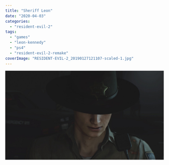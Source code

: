 ```yaml
---
title: "Sheriff Leon"
date: "2020-04-03"
categories: 
  - "resident-evil-2"
tags: 
  - "games"
  - "leon-kennedy"
  - "ps4"
  - "resident-evil-2-remake"
coverImage: "RESIDENT-EVIL-2_20190127121107-scaled-1.jpg"
---
```


[![](images/RESIDENT-EVIL-2_20190127121107-scaled-1.jpg)](https://davidpeach.co.uk/wp-content/uploads/2023/01/RESIDENT-EVIL-2_20190127121107-scaled-1.jpg)
